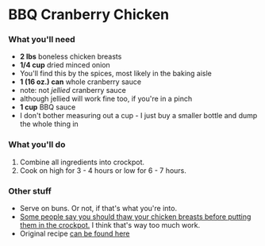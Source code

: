 BBQ Cranberry Chicken
==================

### What you'll need

- **2 lbs** boneless chicken breasts
- **1/4 cup** dried minced onion
 - You'll find this by the spices, most likely in the baking aisle
- **1 (16 oz.) can** whole cranberry sauce 
 - note: not *jellied* cranberry sauce
 - although jellied will work fine too, if you're in a pinch
- **1 cup** BBQ sauce
 - I don't bother measuring out a cup - I just buy a smaller bottle and dump the whole thing in

### What you'll do

1. Combine all ingredients into crockpot.
1. Cook on high for 3 - 4 hours or low for 6 - 7 hours.

### Other stuff

- Serve on buns.  Or not, if that's what you're into.
- [Some people say you should thaw your chicken breasts before putting them in the crockpot.](http://www.twohealthykitchens.com/2014/02/03/is-it-safe-to-use-frozen-meat-in-your-crock-pot/)  I think that's way too much work.  
- Original recipe [can be found here](http://www.mommysfabulousfinds.com/2013/10/easy-crock-pot-freezer-meals-2.html)
